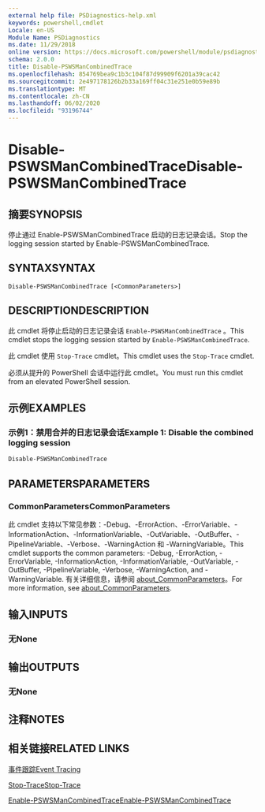 ```yaml
---
external help file: PSDiagnostics-help.xml
keywords: powershell,cmdlet
Locale: en-US
Module Name: PSDiagnostics
ms.date: 11/29/2018
online version: https://docs.microsoft.com/powershell/module/psdiagnostics/disable-pswsmancombinedtrace?view=powershell-7.1&WT.mc_id=ps-gethelp
schema: 2.0.0
title: Disable-PSWSManCombinedTrace
ms.openlocfilehash: 854769bea9c1b3c104f87d99909f6201a39cac42
ms.sourcegitcommit: 2e497178126b2b33a169ff04c31e251e0b59e89b
ms.translationtype: MT
ms.contentlocale: zh-CN
ms.lasthandoff: 06/02/2020
ms.locfileid: "93196744"
---
```

# <span data-ttu-id="c8fcb-103">Disable-PSWSManCombinedTrace</span><span class="sxs-lookup"><span data-stu-id="c8fcb-103">Disable-PSWSManCombinedTrace</span></span>

## <span data-ttu-id="c8fcb-104">摘要</span><span class="sxs-lookup"><span data-stu-id="c8fcb-104">SYNOPSIS</span></span>
<span data-ttu-id="c8fcb-105">停止通过 Enable-PSWSManCombinedTrace 启动的日志记录会话。</span><span class="sxs-lookup"><span data-stu-id="c8fcb-105">Stop the logging session started by Enable-PSWSManCombinedTrace.</span></span>

## <span data-ttu-id="c8fcb-106">SYNTAX</span><span class="sxs-lookup"><span data-stu-id="c8fcb-106">SYNTAX</span></span>

```
Disable-PSWSManCombinedTrace [<CommonParameters>]
```

## <span data-ttu-id="c8fcb-107">DESCRIPTION</span><span class="sxs-lookup"><span data-stu-id="c8fcb-107">DESCRIPTION</span></span>

<span data-ttu-id="c8fcb-108">此 cmdlet 将停止启动的日志记录会话 `Enable-PSWSManCombinedTrace` 。</span><span class="sxs-lookup"><span data-stu-id="c8fcb-108">This cmdlet stops the logging session started by `Enable-PSWSManCombinedTrace`.</span></span>

<span data-ttu-id="c8fcb-109">此 cmdlet 使用 `Stop-Trace` cmdlet。</span><span class="sxs-lookup"><span data-stu-id="c8fcb-109">This cmdlet uses the `Stop-Trace` cmdlet.</span></span>

<span data-ttu-id="c8fcb-110">必须从提升的 PowerShell 会话中运行此 cmdlet。</span><span class="sxs-lookup"><span data-stu-id="c8fcb-110">You must run this cmdlet from an elevated PowerShell session.</span></span>

## <span data-ttu-id="c8fcb-111">示例</span><span class="sxs-lookup"><span data-stu-id="c8fcb-111">EXAMPLES</span></span>

### <span data-ttu-id="c8fcb-112">示例1：禁用合并的日志记录会话</span><span class="sxs-lookup"><span data-stu-id="c8fcb-112">Example 1: Disable the combined logging session</span></span>

```powershell
Disable-PSWSManCombinedTrace
```

## <span data-ttu-id="c8fcb-113">PARAMETERS</span><span class="sxs-lookup"><span data-stu-id="c8fcb-113">PARAMETERS</span></span>

### <span data-ttu-id="c8fcb-114">CommonParameters</span><span class="sxs-lookup"><span data-stu-id="c8fcb-114">CommonParameters</span></span>

<span data-ttu-id="c8fcb-115">此 cmdlet 支持以下常见参数：-Debug、-ErrorAction、-ErrorVariable、-InformationAction、-InformationVariable、-OutVariable、-OutBuffer、-PipelineVariable、-Verbose、-WarningAction 和 -WarningVariable。</span><span class="sxs-lookup"><span data-stu-id="c8fcb-115">This cmdlet supports the common parameters: -Debug, -ErrorAction, -ErrorVariable, -InformationAction, -InformationVariable, -OutVariable, -OutBuffer, -PipelineVariable, -Verbose, -WarningAction, and -WarningVariable.</span></span> <span data-ttu-id="c8fcb-116">有关详细信息，请参阅 [about_CommonParameters](https://go.microsoft.com/fwlink/?LinkID=113216)。</span><span class="sxs-lookup"><span data-stu-id="c8fcb-116">For more information, see [about_CommonParameters](https://go.microsoft.com/fwlink/?LinkID=113216).</span></span>

## <span data-ttu-id="c8fcb-117">输入</span><span class="sxs-lookup"><span data-stu-id="c8fcb-117">INPUTS</span></span>

### <span data-ttu-id="c8fcb-118">无</span><span class="sxs-lookup"><span data-stu-id="c8fcb-118">None</span></span>

## <span data-ttu-id="c8fcb-119">输出</span><span class="sxs-lookup"><span data-stu-id="c8fcb-119">OUTPUTS</span></span>

### <span data-ttu-id="c8fcb-120">无</span><span class="sxs-lookup"><span data-stu-id="c8fcb-120">None</span></span>

## <span data-ttu-id="c8fcb-121">注释</span><span class="sxs-lookup"><span data-stu-id="c8fcb-121">NOTES</span></span>

## <span data-ttu-id="c8fcb-122">相关链接</span><span class="sxs-lookup"><span data-stu-id="c8fcb-122">RELATED LINKS</span></span>

[<span data-ttu-id="c8fcb-123">事件跟踪</span><span class="sxs-lookup"><span data-stu-id="c8fcb-123">Event Tracing</span></span>](/windows/desktop/ETW/event-tracing-portal)

[<span data-ttu-id="c8fcb-124">Stop-Trace</span><span class="sxs-lookup"><span data-stu-id="c8fcb-124">Stop-Trace</span></span>](stop-trace.md)

[<span data-ttu-id="c8fcb-125">Enable-PSWSManCombinedTrace</span><span class="sxs-lookup"><span data-stu-id="c8fcb-125">Enable-PSWSManCombinedTrace</span></span>](Enable-PSWSManCombinedTrace.md)

